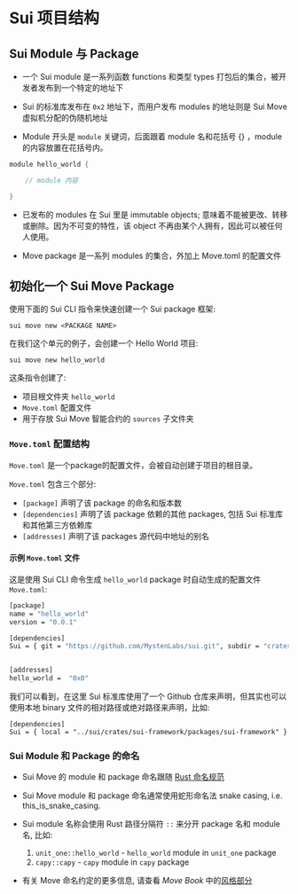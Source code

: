 # Sui 项目结构 

## Sui Module 与 Package

- 一个 Sui module 是一系列函数 functions 和类型 types 打包后的集合，被开发者发布到一个特定的地址下

- Sui 的标准库发布在 `0x2` 地址下，而用户发布 modules 的地址则是 Sui Move 虚拟机分配的伪随机地址

- Module 开头是 `module` 关键词，后面跟着 module 名和花括号 {} ，module 的内容放置在花括号内。

```Rust
module hello_world {

    // module 内容

}
```

- 已发布的 modules 在 Sui 里是 immutable objects; 意味着不能被更改、转移或删除。因为不可变的特性，该 object 不再由某个人拥有，因此可以被任何人使用。

- Move package 是一系列 modules 的集合，外加上 Move.toml 的配置文件

## 初始化一个 Sui Move Package

使用下面的 Sui CLI 指令来快速创建一个 Sui package 框架:

`sui move new <PACKAGE NAME>`

在我们这个单元的例子，会创建一个 Hello World 项目:

`sui move new hello_world`

这条指令创建了: 
- 项目根文件夹 `hello_world`
- `Move.toml` 配置文件
- 用于存放 Sui Move 智能合约的 `sources` 子文件夹

### `Move.toml` 配置结构

`Move.toml` 是一个package的配置文件，会被自动创建于项目的根目录。

`Move.toml` 包含三个部分:

- `[package]` 声明了该 package 的命名和版本数  
- `[dependencies]` 声明了该 package 依赖的其他 packages, 包括 Sui 标准库和其他第三方依赖库
- `[addresses]` 声明了该 packages 源代码中地址的别名

#### 示例 `Move.toml` 文件

这是使用 Sui CLI 命令生成 `hello_world` package 时自动生成的配置文件 `Move.toml`:

```bash
[package]
name = "hello_world"
version = "0.0.1"

[dependencies]
Sui = { git = "https://github.com/MystenLabs/sui.git", subdir = "crates/sui-framework/packages/sui-framework", rev = "framework/testnet" }


[addresses]
hello_world =  "0x0"
```

我们可以看到，在这里 Sui 标准库使用了一个 Github 仓库来声明，但其实也可以使用本地 binary 文件的相对路径或绝对路径来声明，比如:

```
[dependencies]
Sui = { local = "../sui/crates/sui-framework/packages/sui-framework" } 
```

### Sui Module 和 Package 的命名

- Sui Move 的 module 和 package 命名跟随 [Rust 命名规范](https://rust-lang.github.io/api-guidelines/naming.html)

- Sui Move module 和 package 命名通常使用蛇形命名法 snake casing, i.e. this_is_snake_casing.

- Sui module 名称会使用 Rust 路径分隔符 `::` 来分开 package 名和 module 名, 比如:
    1. `unit_one::hello_world` - `hello_world` module in `unit_one` package
    2. `capy::capy` - `capy` module in `capy` package

- 有关 Move 命名约定的更多信息, 请查看 _Move Book_ 中的[风格部分](https://move-language.github.io/move/coding-conventions.html#naming)